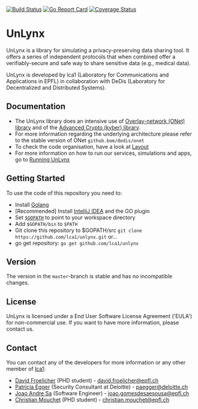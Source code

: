 [![Build Status](https://travis-ci.org/lca1/unlynx.svg?branch=master)](https://travis-ci.org/LCA1/UnLynx) [![Go Report Card](https://goreportcard.com/badge/github.com/lca1/unlynx)](https://goreportcard.com/report/github.com/lca1/unlynx) [![Coverage Status](https://coveralls.io/repos/github/lca1/unlynx/badge.svg?branch=master)](https://coveralls.io/github/lca1/unlynx?branch=master)
# UnLynx 
UnLynx is a library for simulating a privacy-preserving data sharing tool. It offers a series of independent protocols that when combined offer a verifiably-secure and safe way to share sensitive data (e.g., medical data).  

UnLynx is developed by lca1 (Laboratory for Communications and Applications in EPFL) in collaboration with DeDis (Laboratory for Decentralized and Distributed Systems).  

## Documentation

* The UnLynx library does an intensive use of [Overlay-network (ONet) library](https://github.com/dedis/onet) and of the [Advanced Crypto (kyber) library](https://github.com/dedis/kyber).
* For more information regarding the underlying architecture please refer to the stable version of ONet `github.bom/dedis/onet`
* To check the code organisation, have a look at [Layout](https://github.com/lca1/unlynx/wiki/Layout)
* For more information on how to run our services, simulations and apps, go to [Running UnLynx](https://github.com/lca1/unlynx/wiki/Running-UnLynx)

## Getting Started

To use the code of this repository you need to:

- Install [Golang](https://golang.org/doc/install)
- [Recommended] Install [IntelliJ IDEA](https://www.jetbrains.com/idea/) and the GO plugin
- Set [`$GOPATH`](https://golang.org/doc/code.html#GOPATH) to point to your workspace directory
- Add `$GOPATH/bin` to `$PATH`
- Git clone this repository to $GOPATH/src `git clone https://github.com/lca1/unlynx.git` or...
- go get repository: `go get github.com/lca1/unlynx`

## Version

The version in the `master`-branch is stable and has no incompatible changes.

## License

UnLynx is licensed under a End User Software License Agreement ('EULA') for non-commercial use. If you want to have more information, please contact us.

## Contact
You can contact any of the developers for more information or any other member of [lca1](http://lca.epfl.ch/people/lca1/):

* [David Froelicher](https://github.com/froelich) (PHD student) - david.froelicher@epfl.ch
* [Patricia Egger](https://github.com/pegger) (Security Consultant at Deloitte) - paegger@deloitte.ch
* [Joao Andre Sa](https://github.com/JoaoAndreSa) (Software Engineer) - joao.gomesdesaesousa@epfl.ch
* [Christian Mouchet](https://github.com/ChristianMct) (PHD student) - christian.mouchet@epfl.ch
